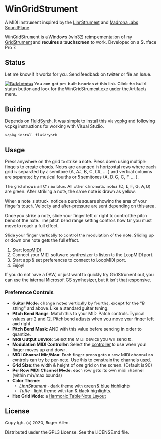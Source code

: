 # WinGridStrument

A MIDI instrument inspired by the [LinnStrument](http://www.rogerlinndesign.com/linnstrument.html) and 
[Madrona Labs SoundPlane](http://madronalabs.com/soundplane).

WinGridStrument is a Windows (win32) reimplementation of my [GridStrument](https://github.com/rogerallen/GridStrument) 
and **requires a touchscreen** to work.  Developed on a Surface Pro 7.

## Status

Let me know if it works for you.  Send feedback on twitter or file an Issue.

[![Build status](https://ci.appveyor.com/api/projects/status/7n24031r405mv2bv?svg=true)](https://ci.appveyor.com/project/rogerallen/wingridstrument)
You can get pre-built binaries at this link.  Click the build status button and look for the WinGridStrument.exe under the
Artifacts menu.

## Building

Depends on [FluidSynth](http://www.fluidsynth.org/).  It was simple to install this via [vcpkg](https://github.com/microsoft/vcpkg) and 
following vcpkg instructions for working with Visual Studio.

```
vcpkg install fluidsynth
```

## Usage

Press anywhere on the grid to strike a note.  Press down using multiple fingers to create chords.  Notes are arranged 
in horizontal rows where each grid is separated by a semitone (A, A#, B, C, C#, ... ) 
and vertical columns are separated by musical fourths or 5 semitones (A, D, G, C, F, ... ).

The grid shows all C's as blue.  All other chromatic notes (D, E, F, G, A, B) are green.
After striking a note, the same note is drawn as yellow.

When a note is struck, notice a purple square showing the area of your finger's touch.  Velocity and after-pressure
are sent depending on this area.

Once you strike a note, slide your finger left or right to control the pitch bend of the note.    The pitch bend range
setting controls how far you must move to reach a full effect.

Slide your finger vertically to control the modulation of the note.  Sliding up or down one note gets the full effect.

1. Start [loopMIDI](http://www.tobias-erichsen.de/software/loopmidi.html) 
2. Connect your MIDI software synthesizer to listen to the LoopMIDI port.
3. Start app & set preferences to connect to LoopMIDI port.
4. Enjoy!

If you do not have a DAW, or just want to quickly try GridStrument out, you can use the internal Microsoft GS 
synthesizer, but it isn't that responsive.

### Preference Controls

- __Guitar Mode__: change notes vertically by fourths, except for the "B string" and above.  Like a standard guitar tuning.
- __Pitch Bend Range__: Match this to your MIDI Patch controls.  Typical values are 2 and 12.  Pitch bend adjusts when you move your finger left and right.
- __Pitch Bend Mask__: AND with this value before sending in order to quantize.
- __Midi Output Device__: Select the MIDI device you will send to.
- __Modulation MIDI Controller__: Select the [controller](https://www.midi.org/specifications-old/item/table-3-control-change-messages-data-bytes-2) to use when your finger moves up and down.
- __MIDI Channel Min/Max__: Each finger press gets a new MIDI channel so controls can try be per-note.  Use this to constrain the channels used.
- __Grid Size__: the width & height of one grid on the screen.  (Default is 90)
- __Per Row MIDI Channel Mode__: each row gets its own midi channel (within min/max bounds)
- __Color Theme__:
  - _LinnStrument_ - dark theme with green & blue highlights
  - _Tufte_ - light theme with tan & black highlights.
- __Hex Grid Mode__: a [Harmonic Table Note Layout](https://en.wikipedia.org/wiki/Harmonic_table_note_layout)

## License

Copyright (c) 2020, Roger Allen.

Distributed under the GPL3 License.  See the LICENSE.md file.
